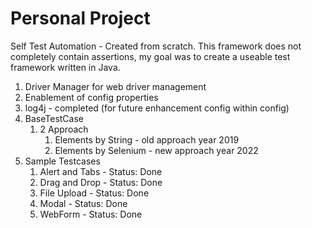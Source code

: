 # Personal Project
Self Test Automation - Created from scratch. This framework does not completely contain assertions, my goal was to create a useable test framework written in Java.
1. Driver Manager for web driver management
2. Enablement of config properties
3. log4j - completed (for future enhancement config within config)
4. BaseTestCase
   1. 2 Approach
      1. Elements by String - old approach year 2019
      2. Elements by Selenium - new approach year 2022
5. Sample Testcases 
   1. Alert and Tabs - Status: Done
   2. Drag and Drop - Status: Done
   3. File Upload - Status: Done
   4. Modal - Status: Done
   5. WebForm - Status: Done

